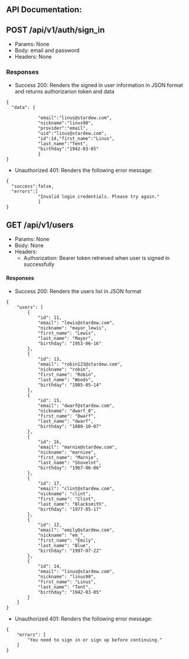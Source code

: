 ## API Documentation:

## POST /api/v1/auth/sign_in
- Params: None
- Body: email and password
- Headers: None

### Responses
- Success 200: Renders the signed in user information in JSON format and returns authorizarion token and data
```
{
  "data": {
      
            "email":"linus@stardew.com",
            "nickname":"linus90",
            "provider":"email",
            "uid":"linus@stardew.com",
            "id":14,"first_name":"Linus",
            "last_name":"Tent",
            "birthday":"1942-03-05"
            }
}
```

- Unauthorized 401: Renders the following error message:
```
{
  "success":false,
  "errors":[
            "Invalid login credentials. Please try again."
            ]
}
```

## GET /api/v1/users
- Params: None
- Body: None
- Headers:
  - Authorization: Bearer token retreived when user is signed in successfully

#### Responses
- Success 200: Renders the users list in JSON format
```
{
    "users": [
        {
            "id": 11,
            "email": "lewis@stardew.com",
            "nickname": "mayor_lewis",
            "first_name": "Lewis",
            "last_name": "Mayor",
            "birthday": "1953-06-16"
        },
        {
            "id": 13,
            "email": "robin123@stardew.com",
            "nickname": "robin",
            "first_name": "Robin",
            "last_name": "Woods",
            "birthday": "1985-05-14"
        },
        {
            "id": 15,
            "email": "dwarf@stardew.com",
            "nickname": "dwarf_0",
            "first_name": "Dwarf",
            "last_name": "dwarf",
            "birthday": "1880-10-07"
        },
        {
            "id": 16,
            "email": "marnie@stardew.com",
            "nickname": "marniee",
            "first_name": "Marnie",
            "last_name": "Shovelnt",
            "birthday": "1967-06-06"
        },
        {
            "id": 17,
            "email": "clint@stardew.com",
            "nickname": "clint",
            "first_name": "Clint",
            "last_name": "Blacksmith",
            "birthday": "1977-05-17"
        },
        {
            "id": 12,
            "email": "emily@stardew.com",
            "nickname": "em_",
            "first_name": "Emily",
            "last_name": "Blue",
            "birthday": "1997-07-22"
        },
        {
            "id": 14,
            "email": "linus@stardew.com",
            "nickname": "linus90",
            "first_name": "Linus",
            "last_name": "Tent",
            "birthday": "1942-03-05"
        }
    ]
}
```
- Unauthorized 401: Renders the following error message:
```
{
    "errors": [
        "You need to sign in or sign up before continuing."
    ]
}
```
